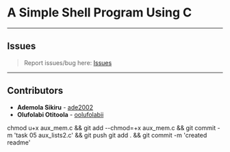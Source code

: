 # A Simple Shell Program Using C

---

## Issues

> Report issues/bug here: [Issues](https://github.com/oolufolabii/simple_shell/issues)

---

## Contributors

+ **Ademola Sikiru** - [ade2002](https://github.com/Ade2002/)
+ **Olufolabi Otitoola** - [oolufolabii](github.com/oolufolabii/)


chmod u+x aux_mem.c && git add --chmod=+x aux_mem.c && git commit -m 'task 05 aux_lists2.c' && git push
git add . && git commit -m 'created readme'

